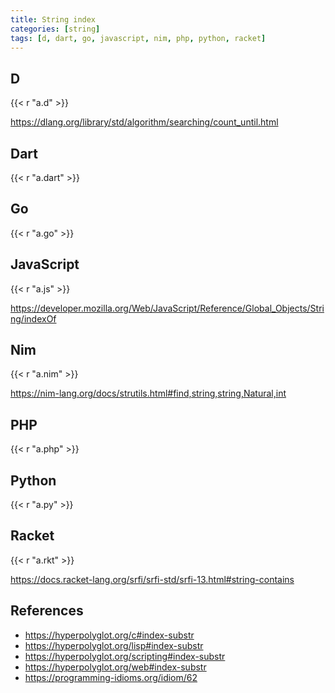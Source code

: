```yaml
---
title: String index
categories: [string]
tags: [d, dart, go, javascript, nim, php, python, racket]
---
```


## D

{{< r "a.d" >}}

<https://dlang.org/library/std/algorithm/searching/count_until.html>

## Dart

{{< r "a.dart" >}}

## Go

{{< r "a.go" >}}

## JavaScript

{{< r "a.js" >}}

<https://developer.mozilla.org/Web/JavaScript/Reference/Global_Objects/String/indexOf>

## Nim

{{< r "a.nim" >}}

<https://nim-lang.org/docs/strutils.html#find,string,string,Natural,int>

## PHP

{{< r "a.php" >}}

## Python

{{< r "a.py" >}}

## Racket

{{< r "a.rkt" >}}

<https://docs.racket-lang.org/srfi/srfi-std/srfi-13.html#string-contains>

## References

- <https://hyperpolyglot.org/c#index-substr>
- <https://hyperpolyglot.org/lisp#index-substr>
- <https://hyperpolyglot.org/scripting#index-substr>
- <https://hyperpolyglot.org/web#index-substr>
- <https://programming-idioms.org/idiom/62>

